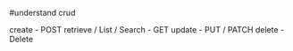 #understand crud

create - POST
retrieve / List / Search - GET 
update - PUT / PATCH
delete - Delete